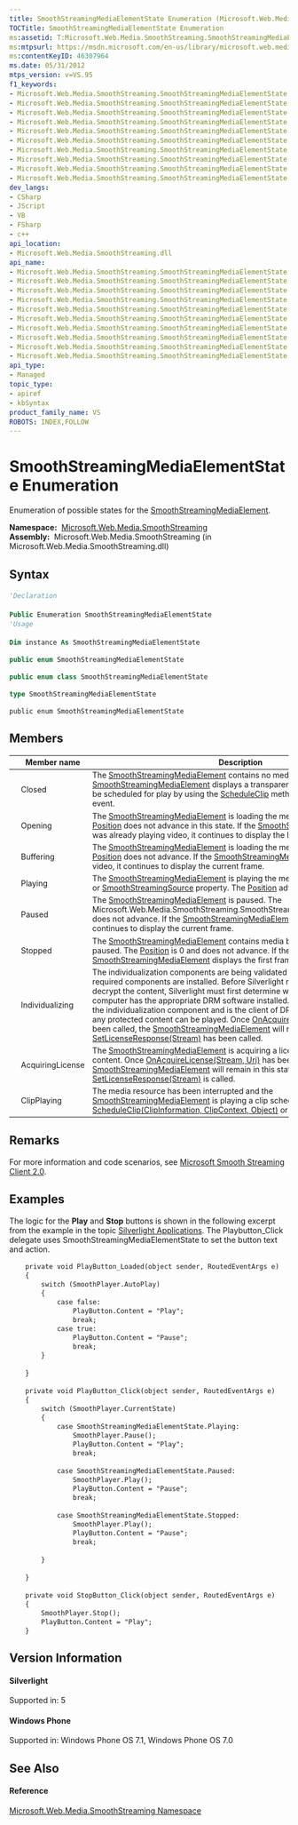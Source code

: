 ```yaml
---
title: SmoothStreamingMediaElementState Enumeration (Microsoft.Web.Media.SmoothStreaming)
TOCTitle: SmoothStreamingMediaElementState Enumeration
ms:assetid: T:Microsoft.Web.Media.SmoothStreaming.SmoothStreamingMediaElementState
ms:mtpsurl: https://msdn.microsoft.com/en-us/library/microsoft.web.media.smoothstreaming.smoothstreamingmediaelementstate(v=VS.95)
ms:contentKeyID: 46307964
ms.date: 05/31/2012
mtps_version: v=VS.95
f1_keywords:
- Microsoft.Web.Media.SmoothStreaming.SmoothStreamingMediaElementState
- Microsoft.Web.Media.SmoothStreaming.SmoothStreamingMediaElementState.AcquiringLicense
- Microsoft.Web.Media.SmoothStreaming.SmoothStreamingMediaElementState.Buffering
- Microsoft.Web.Media.SmoothStreaming.SmoothStreamingMediaElementState.ClipPlaying
- Microsoft.Web.Media.SmoothStreaming.SmoothStreamingMediaElementState.Closed
- Microsoft.Web.Media.SmoothStreaming.SmoothStreamingMediaElementState.Playing
- Microsoft.Web.Media.SmoothStreaming.SmoothStreamingMediaElementState.Individualizing
- Microsoft.Web.Media.SmoothStreaming.SmoothStreamingMediaElementState.Paused
- Microsoft.Web.Media.SmoothStreaming.SmoothStreamingMediaElementState.Opening
- Microsoft.Web.Media.SmoothStreaming.SmoothStreamingMediaElementState.Stopped
dev_langs:
- CSharp
- JScript
- VB
- FSharp
- c++
api_location:
- Microsoft.Web.Media.SmoothStreaming.dll
api_name:
- Microsoft.Web.Media.SmoothStreaming.SmoothStreamingMediaElementState
- Microsoft.Web.Media.SmoothStreaming.SmoothStreamingMediaElementState.AcquiringLicense
- Microsoft.Web.Media.SmoothStreaming.SmoothStreamingMediaElementState.Buffering
- Microsoft.Web.Media.SmoothStreaming.SmoothStreamingMediaElementState.ClipPlaying
- Microsoft.Web.Media.SmoothStreaming.SmoothStreamingMediaElementState.Closed
- Microsoft.Web.Media.SmoothStreaming.SmoothStreamingMediaElementState.Individualizing
- Microsoft.Web.Media.SmoothStreaming.SmoothStreamingMediaElementState.Opening
- Microsoft.Web.Media.SmoothStreaming.SmoothStreamingMediaElementState.Paused
- Microsoft.Web.Media.SmoothStreaming.SmoothStreamingMediaElementState.Playing
- Microsoft.Web.Media.SmoothStreaming.SmoothStreamingMediaElementState.Stopped
api_type:
- Managed
topic_type:
- apiref
- kbSyntax
product_family_name: VS
ROBOTS: INDEX,FOLLOW
---
```


# SmoothStreamingMediaElementState Enumeration

Enumeration of possible states for the [SmoothStreamingMediaElement](smoothstreamingmediaelement-class-microsoft-web-media-smoothstreaming_1.md).

**Namespace:**  [Microsoft.Web.Media.SmoothStreaming](microsoft-web-media-smoothstreaming-namespace_1.md)  
**Assembly:**  Microsoft.Web.Media.SmoothStreaming (in Microsoft.Web.Media.SmoothStreaming.dll)

## Syntax

``` vb
'Declaration

Public Enumeration SmoothStreamingMediaElementState
'Usage

Dim instance As SmoothStreamingMediaElementState
```

``` csharp
public enum SmoothStreamingMediaElementState
```

``` c++
public enum class SmoothStreamingMediaElementState
```

``` fsharp
type SmoothStreamingMediaElementState
```

``` jscript
public enum SmoothStreamingMediaElementState
```

## Members

||Member name|Description|
|--- |--- |--- |
|![Supported by Windows Phone](images/Ff728255.slMobile(VS.95).gif "Supported by Windows Phone")|Closed|The [SmoothStreamingMediaElement](smoothstreamingmediaelement-class-microsoft-web-media-smoothstreaming_1.md) contains no media. The [SmoothStreamingMediaElement](smoothstreamingmediaelement-class-microsoft-web-media-smoothstreaming_1.md) displays a transparent frame. A media clip can be scheduled for play by using the [ScheduleClip](smoothstreamingmediaelement-scheduleclip-method-microsoft-web-media-smoothstreaming_1.md) method with the [ManifestReady](smoothstreamingmediaelement-manifestready-event-microsoft-web-media-smoothstreaming_1.md) event.|
|![Supported by Windows Phone](images/Ff728255.slMobile(VS.95).gif "Supported by Windows Phone")|Opening|The [SmoothStreamingMediaElement](smoothstreamingmediaelement-class-microsoft-web-media-smoothstreaming_1.md) is loading the media for playback. The [Position](smoothstreamingmediaelement-position-property-microsoft-web-media-smoothstreaming_1.md) does not advance in this state. If the [SmoothStreamingMediaElement](smoothstreamingmediaelement-class-microsoft-web-media-smoothstreaming_1.md) was already playing video, it continues to display the last displayed frame.|
|![Supported by Windows Phone](images/Ff728255.slMobile(VS.95).gif "Supported by Windows Phone")|Buffering|The [SmoothStreamingMediaElement](smoothstreamingmediaelement-class-microsoft-web-media-smoothstreaming_1.md) is loading the media for playback. The [Position](smoothstreamingmediaelement-position-property-microsoft-web-media-smoothstreaming_1.md) does not advance. If the [SmoothStreamingMediaElement](smoothstreamingmediaelement-class-microsoft-web-media-smoothstreaming_1.md) was playing video, it continues to display the current frame.|
|![Supported by Windows Phone](images/Ff728255.slMobile(VS.95).gif "Supported by Windows Phone")|Playing|The [SmoothStreamingMediaElement](smoothstreamingmediaelement-class-microsoft-web-media-smoothstreaming_1.md) is playing the media specified by its [Source](smoothstreamingmediaelement-source-property-microsoft-web-media-smoothstreaming_1.md) or [SmoothStreamingSource](smoothstreamingmediaelement-smoothstreamingsource-property-microsoft-web-media-smoothstreaming_1.md) property. The [Position](smoothstreamingmediaelement-position-property-microsoft-web-media-smoothstreaming_1.md) advances.|
|![Supported by Windows Phone](images/Ff728255.slMobile(VS.95).gif "Supported by Windows Phone")|Paused|The [SmoothStreamingMediaElement](smoothstreamingmediaelement-class-microsoft-web-media-smoothstreaming_1.md) is paused. The Microsoft.Web.Media.SmoothStreaming.SmoothStreamingMediaElement.Position does not advance. If the [SmoothStreamingMediaElement](smoothstreamingmediaelement-class-microsoft-web-media-smoothstreaming_1.md) was playing video, it continues to display the current frame.|
|![Supported by Windows Phone](images/Ff728255.slMobile(VS.95).gif "Supported by Windows Phone")|Stopped|The [SmoothStreamingMediaElement](smoothstreamingmediaelement-class-microsoft-web-media-smoothstreaming_1.md) contains media but is not playing or paused. The [Position](smoothstreamingmediaelement-position-property-microsoft-web-media-smoothstreaming_1.md) is 0 and does not advance. If the loaded media is video, the [SmoothStreamingMediaElement](smoothstreamingmediaelement-class-microsoft-web-media-smoothstreaming_1.md) displays the first frame.|
|![Supported by Windows Phone](images/Ff728255.slMobile(VS.95).gif "Supported by Windows Phone")|Individualizing|The individualization components are being validated to make sure that the required components are installed. Before Silverlight requests the license to decrypt the content, Silverlight must first determine whether the end user’s computer has the appropriate DRM software installed. This software is called by the individualization component and is the client of DRM that is required before any protected content can be played. Once [OnAcquireLicense(Stream, Uri)](https://msdn.microsoft.com/en-us/library/cc838724(v=vs.95)) has been called, the [SmoothStreamingMediaElement](smoothstreamingmediaelement-class-microsoft-web-media-smoothstreaming_1.md) will remain in this state until [SetLicenseResponse(Stream)](https://msdn.microsoft.com/en-us/library/cc838403(v=vs.95)) has been called.|
|![Supported by Windows Phone](images/Ff728255.slMobile(VS.95).gif "Supported by Windows Phone")|AcquiringLicense|The [SmoothStreamingMediaElement](smoothstreamingmediaelement-class-microsoft-web-media-smoothstreaming_1.md) is acquiring a license to play DRM protected content. Once [OnAcquireLicense(Stream, Uri)](https://msdn.microsoft.com/en-us/library/cc838724(v=vs.95)) has been called, the [SmoothStreamingMediaElement](smoothstreamingmediaelement-class-microsoft-web-media-smoothstreaming_1.md) will remain in this state until [SetLicenseResponse(Stream)](https://msdn.microsoft.com/en-us/library/cc838403(v=vs.95)) is called.|
|![Supported by Windows Phone](images/Ff728255.slMobile(VS.95).gif "Supported by Windows Phone")|ClipPlaying|The media resource has been interrupted and the [SmoothStreamingMediaElement](smoothstreamingmediaelement-class-microsoft-web-media-smoothstreaming_1.md) is playing a clip scheduled by using [ScheduleClip(ClipInformation, ClipContext, Object)](smoothstreamingmediaelement-scheduleclip-method-clipinformation-clipcontext-object-microsoft-web-media-smoothstreaming_1.md) or one of its overloads.|


## Remarks

For more information and code scenarios, see [Microsoft Smooth Streaming Client 2.0](microsoft-smooth-streaming-client-2-0.md).

## Examples

The logic for the **Play** and **Stop** buttons is shown in the following excerpt from the example in the topic [Silverlight Applications](silverlight-applications.md). The Playbutton\_Click delegate uses SmoothStreamingMediaElementState to set the button text and action.

``` 
    private void PlayButton_Loaded(object sender, RoutedEventArgs e)
    {
        switch (SmoothPlayer.AutoPlay)
        {
            case false:
                PlayButton.Content = "Play";
                break;
            case true:
                PlayButton.Content = "Pause";
                break;
        }
        
    }

    private void PlayButton_Click(object sender, RoutedEventArgs e)
    {
        switch (SmoothPlayer.CurrentState)
        {
            case SmoothStreamingMediaElementState.Playing:
                SmoothPlayer.Pause();
                PlayButton.Content = "Play";
                break;

            case SmoothStreamingMediaElementState.Paused:
                SmoothPlayer.Play();
                PlayButton.Content = "Pause";
                break;

            case SmoothStreamingMediaElementState.Stopped:
                SmoothPlayer.Play();
                PlayButton.Content = "Pause";
                break;

        }

    }

    private void StopButton_Click(object sender, RoutedEventArgs e)
    {
        SmoothPlayer.Stop();
        PlayButton.Content = "Play";
    }
```

## Version Information

#### Silverlight

Supported in: 5  

#### Windows Phone

Supported in: Windows Phone OS 7.1, Windows Phone OS 7.0  

## See Also

#### Reference

[Microsoft.Web.Media.SmoothStreaming Namespace](microsoft-web-media-smoothstreaming-namespace_1.md)

